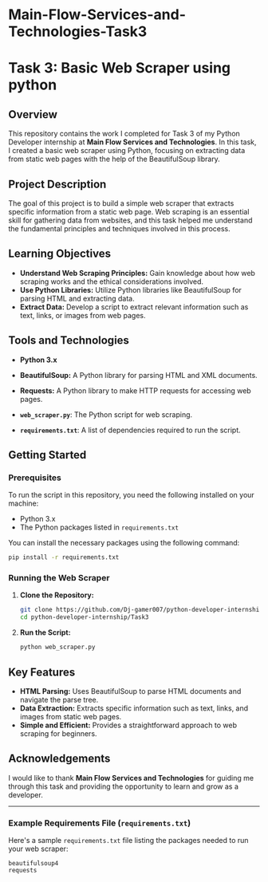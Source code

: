 # Main-Flow-Services-and-Technologies-Task3

# Task 3: Basic Web Scraper using python

## Overview

This repository contains the work I completed for Task 3 of my Python Developer internship at **Main Flow Services and Technologies**. In this task, I created a basic web scraper using Python, focusing on extracting data from static web pages with the help of the BeautifulSoup library.

## Project Description

The goal of this project is to build a simple web scraper that extracts specific information from a static web page. Web scraping is an essential skill for gathering data from websites, and this task helped me understand the fundamental principles and techniques involved in this process.

## Learning Objectives

- **Understand Web Scraping Principles:** Gain knowledge about how web scraping works and the ethical considerations involved.
- **Use Python Libraries:** Utilize Python libraries like BeautifulSoup for parsing HTML and extracting data.
- **Extract Data:** Develop a script to extract relevant information such as text, links, or images from web pages.

## Tools and Technologies

- **Python 3.x**
- **BeautifulSoup:** A Python library for parsing HTML and XML documents.
- **Requests:** A Python library to make HTTP requests for accessing web pages.


- **`web_scraper.py`**: The Python script for web scraping.
- **`requirements.txt`**: A list of dependencies required to run the script.


## Getting Started

### Prerequisites

To run the script in this repository, you need the following installed on your machine:

- Python 3.x
- The Python packages listed in `requirements.txt`

You can install the necessary packages using the following command:

```bash
pip install -r requirements.txt
```

### Running the Web Scraper

1. **Clone the Repository:**

   ```bash
   git clone https://github.com/Dj-gamer007/python-developer-internship.git
   cd python-developer-internship/Task3
   ```

2. **Run the Script:**

   ```bash
   python web_scraper.py
   ```

## Key Features

- **HTML Parsing:** Uses BeautifulSoup to parse HTML documents and navigate the parse tree.
- **Data Extraction:** Extracts specific information such as text, links, and images from static web pages.
- **Simple and Efficient:** Provides a straightforward approach to web scraping for beginners.


## Acknowledgements

I would like to thank **Main Flow Services and Technologies** for guiding me through this task and providing the opportunity to learn and grow as a developer.

---


### Example Requirements File (`requirements.txt`)

Here's a sample `requirements.txt` file listing the packages needed to run your web scraper:

```
beautifulsoup4
requests
```

